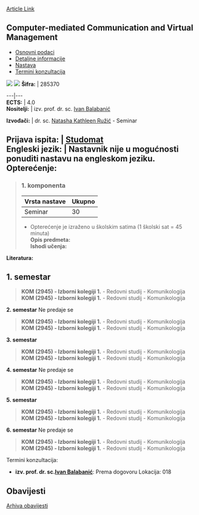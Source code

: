 [Article Link](https://www.fhs.hr/predmet/ccavm_a)

## Computer-mediated Communication and Virtual Management
  * [Osnovni podaci](https://www.fhs.hr/predmet/ccavm_a#v1id-523729_335966_1_0 "Osnovni podaci")
  * [Detaljne informacije](https://www.fhs.hr/predmet/ccavm_a#v1id-523729_335966_1_1 "Detaljne informacije")
  * [Nastava](https://www.fhs.hr/predmet/ccavm_a#v1id-523729_335966_1_2 "Nastava")
  * [Termini konzultacija](https://www.fhs.hr/predmet/ccavm_a#v1id-523729_335966_1_3 "Termini konzultacija")


[![](https://www.fhs.hr/img/flags/gif/hr.gif)](https://www.fhs.hr/predmet/ccavm_a) [![](https://www.fhs.hr/img/flags/gif/gb.gif)](https://www.fhs.hr/en/course/ccavm_b)
**Šifra:** |  285370  
  
---|---  
**ECTS:** |  4.0   
**Nositelji:** |  izv. prof. dr. sc. [Ivan Balabanić](https://www.fhs.hr/djelatnik/ivan.balabanic)   
  
**Izvođači:** |  dr. sc. [Natasha Kathleen Ružić](https://www.fhs.hr/djelatnik/natasha_kathleen.ruzic) - Seminar  
  
**Prijava ispita:** |  [Studomat](http://www.isvu.hr/studomat)  
**Engleski jezik:** |  Nastavnik nije u mogućnosti ponuditi nastavu na engleskom jeziku.   
**Opterećenje:**  
---  
> ### 1. komponenta
> | Vrsta nastave | Ukupno  
> ---|---  
> Seminar | 30  
> * Opterećenje je izraženo u školskim satima (1 školski sat = 45 minuta)   
**Opis predmeta:**  
> **Ishodi učenja:**  

  
**Literatura:**  

  
**1. semestar**  
---  
> **KOM (2945) - Izborni kolegiji 1.** - Redovni studij - Komunikologija  
>  **KOM (2945) - Izborni kolegiji 1.** - Redovni studij - Komunikologija  
>   
  
**2. semestar** Ne predaje se  
> **KOM (2945) - Izborni kolegiji 1.** - Redovni studij - Komunikologija  
>  **KOM (2945) - Izborni kolegiji 1.** - Redovni studij - Komunikologija  
>   
  
**3. semestar**  
> **KOM (2945) - Izborni kolegiji 1.** - Redovni studij - Komunikologija  
>  **KOM (2945) - Izborni kolegiji 1.** - Redovni studij - Komunikologija  
>   
  
**4. semestar** Ne predaje se  
> **KOM (2945) - Izborni kolegiji 1.** - Redovni studij - Komunikologija  
>  **KOM (2945) - Izborni kolegiji 1.** - Redovni studij - Komunikologija  
>   
  
**5. semestar**  
> **KOM (2945) - Izborni kolegiji 1.** - Redovni studij - Komunikologija  
>  **KOM (2945) - Izborni kolegiji 1.** - Redovni studij - Komunikologija  
>   
  
**6. semestar** Ne predaje se  
> **KOM (2945) - Izborni kolegiji 1.** - Redovni studij - Komunikologija  
>  **KOM (2945) - Izborni kolegiji 1.** - Redovni studij - Komunikologija  
>   
Termini konzultacija: 
  * **izv. prof. dr. sc.[Ivan Balabanić](https://www.fhs.hr/djelatnik/ivan.balabanic)**: 
Prema dogovoru
Lokacija: 018 


## Obavijesti
[Arhiva obavijesti](https://www.fhs.hr/predmet/ccavm_a?@=21tu3#news_132479 "Arhiva obavijesti")
